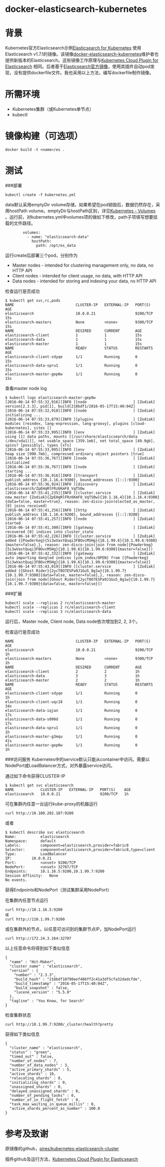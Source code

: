 docker-elasticsearch-kubernetes
=========================================


背景
============
Kubernetes官方Elasticsearch示例[Elasticsearch for Kubernetes](https://github.com/kubernetes/kubernetes/tree/release-1.2/examples/elasticsearch) 使用Elasticsearch v1.7.1的镜像。该镜像[docker-elasticsearch-kubernetes](https://github.com/pires/docker-elasticsearch-kubernetes)维护者也提供新版本的Elasticsearch。这些镜像工作原理与[Kubernetes Cloud Plugin for Elasticsearch](https://github.com/fabric8io/elasticsearch-cloud-kubernetes) 相同。后者基于[Elasticsearch官方镜像](https://github.com/docker-library/elasticsearch)，使用其插件自动pod发现，没有提供dockerfile文件。我也采用以上方法，编写dockerfile制作镜像。


所需环境
============
* Kubernetes集群（或Kubernetes单节点）
* kubectl


镜像构建（可选项）
============
```
docker build -t <name>/es .
```


测试
============

###部署

```
kubectl create -f kubernetes.yml
```

data默认采用emptyDir volume存储，如果希望在pod销毁后，数据仍然存在，采用hostPath volume。emptyDir与hostPath区别，详见[Kubernetes - Volumes
](http://kubernetes.io/docs/user-guide/volumes/)。运行前，对kubernetes.yml中volumes项的做如下修改，path子项填写想要挂载的文件路径。

```
        volumes:
          - name: "elasticsearch-data"
            hostPath:
              path: /opt/es_data
```

运行create后部署三个pod，分别作为
* Master nodes - intended for clustering management only, no data, no HTTP API
* Client nodes - intended for client usage, no data, with HTTP API
* Data nodes - intended for storing and indexing your data, no HTTP API

检查运行是否成功

```
$ kubectl get svc,rc,pods
NAME                            CLUSTER-IP   EXTERNAL-IP   PORT(S)                                                 AGE
elasticsearch                   10.0.0.21                  9200/TCP                                                15s
elasticsearch-masters           None         <none>        9300/TCP                                                15s
NAME                            DESIRED      CURRENT       AGE
elasticsearch-client            1            1             15s
elasticsearch-data              1            1             15s
elasticsearch-master            1            1             15s
NAME                            READY        STATUS        RESTARTS   AGE
elasticsearch-client-sdyqe      1/1          Running       0          15s
elasticsearch-data-spru1        1/1          Running       0          15s
elasticsearch-master-gep0w      1/1          Running       0          15s
```

查看master node log

```
$ kubectl logs elasticsearch-master-gep0w
[2016-06-14 07:55:32,916][INFO ][node                     ] [Zodiak] version[2.3.3], pid[1], build[218bdf1/2016-05-17T15:40:04Z]
[2016-06-14 07:55:32,918][INFO ][node                     ] [Zodiak] initializing ...
[2016-06-14 07:55:33,879][INFO ][plugins                  ] [Zodiak] modules [reindex, lang-expression, lang-groovy], plugins [cloud-kubernetes], sites []
[2016-06-14 07:55:33,995][INFO ][env                      ] [Zodiak] using [1] data paths, mounts [[/usr/share/elasticsearch/data (/dev/vda1)]], net usable_space [359.1mb], net total_space [49.9gb], spins? [possibly], types [xfs]
[2016-06-14 07:55:33,995][INFO ][env                      ] [Zodiak] heap size [990.7mb], compressed ordinary object pointers [true]
[2016-06-14 07:55:36,767][INFO ][node                     ] [Zodiak] initialized
[2016-06-14 07:55:36,767][INFO ][node                     ] [Zodiak] starting ...
[2016-06-14 07:55:36,916][INFO ][transport                ] [Zodiak] publish_address {10.1.16.4:9300}, bound_addresses {[::]:9300}
[2016-06-14 07:55:36,924][INFO ][discovery                ] [Zodiak] elasticsearch/ZpEHqRlFRz6KmF8_VqTS0w
[2016-06-14 07:55:41,235][INFO ][cluster.service          ] [Zodiak] new_master {Zodiak}{ZpEHqRlFRz6KmF8_VqTS0w}{10.1.16.4}{10.1.16.4:9300}{data=false, master=true}, reason: zen-disco-join(elected_as_master, [0] joins received)
[2016-06-14 07:55:41,256][INFO ][http                     ] [Zodiak] publish_address {10.1.16.4:9200}, bound_addresses {[::]:9200}
[2016-06-14 07:55:41,257][INFO ][node                     ] [Zodiak] started
[2016-06-14 07:55:41,300][INFO ][gateway                  ] [Zodiak] recovered [0] indices into cluster_state
[2016-06-14 07:55:42,226][INFO ][cluster.service          ] [Zodiak] added {{Powderkeg}{5i3wVastQuqi3FBOvcM5Hg}{10.1.99.6}{10.1.99.6:9300}{master=false},}, reason: zen-disco-join(join from node[{Powderkeg}{5i3wVastQuqi3FBOvcM5Hg}{10.1.99.6}{10.1.99.6:9300}{master=false}])
[2016-06-14 07:55:42,332][INFO ][gateway                  ] [Zodiak] auto importing dangled indices [yzm_index/OPEN] from [{Powderkeg}{5i3wVastQuqi3FBOvcM5Hg}{10.1.99.6}{10.1.99.6:9300}{master=false}]
[2016-06-14 07:55:43,019][INFO ][cluster.service          ] [Zodiak] added {{Ghost Rider}{2ycT0O7ESPa9J1Gu5_8g1w}{10.1.99.7}{10.1.99.7:9300}{data=false, master=false},}, reason: zen-disco-join(join from node[{Ghost Rider}{2ycT0O7ESPa9J1Gu5_8g1w}{10.1.99.7}{10.1.99.7:9300}{data=false, master=false}])

```

###扩展

```
kubectl scale --replicas 2 rc/elasticsearch-master
kubectl scale --replicas 2 rc/elasticsearch-client
kubectl scale --replicas 3 rc/elasticsearch-data
```

运行后，Master node, Client node, Data node依次增加到2, 2, 3个。

检查运行是否成功

```
NAME                            CLUSTER-IP   EXTERNAL-IP   PORT(S)                                                 AGE
elasticsearch                   10.0.0.21                  9200/TCP                                                1h
elasticsearch-masters           None         <none>        9300/TCP                                                1h
NAME                            DESIRED      CURRENT       AGE
elasticsearch-client            2            2             1h
elasticsearch-data              3            3             1h
elasticsearch-master            2            2             1h
NAME                            READY        STATUS        RESTARTS   AGE
elasticsearch-client-sdyqe      1/1          Running       0          1h
elasticsearch-client-uqc18      1/1          Running       0          34s
elasticsearch-data-iqjan        1/1          Running       0          17s
elasticsearch-data-s090d        1/1          Running       0          17s
elasticsearch-data-spru1        1/1          Running       0          1h
elasticsearch-master-g3mqu      1/1          Running       0          41s
elasticsearch-master-gep0w      1/1          Running       0          1h
```

###访问服务
Kubernetes中的service默认只能从container中访问。需要以NodePort或LoadBalancer方式，对外暴露service访问。

通过如下命令获得CLUSTER-IP

```
$ kubectl get svc elasticsearch
NAME            CLUSTER-IP   EXTERNAL-IP   PORT(S)    AGE
elasticsearch   10.0.0.21                  9200/TCP   1h
```

可在集群内任意一台运行kube-proxy的机器运行

```
curl http://10.100.202.107:9200
```

或者

```
$ kubectl describe svc elasticsearch
Name:			elasticsearch
Namespace:		default
Labels:			component=elasticsearch,provider=fabric8
Selector:		component=elasticsearch,provider=fabric8,type=client
Type:			LoadBalancer
IP:			10.0.0.21
Port:			<unset>	9200/TCP
NodePort:		<unset>	32707/TCP
Endpoints:		10.1.16.5:9200,10.1.99.7:9200
Session Affinity:	None
No events.
```

获得Endpoints和NodePort（测试集群采用NodePort）

在集群内任意节点运行

```
curl http://10.1.16.5:9200
或
curl http://110.1.99.7:9200
```

或在集群外的节点，以任意可访问到的集群节点IP，加NodePort运行

```
curl http://172.24.3.164:32707
```

以上任意命令将得到如下类似信息

```
{
  "name" : "Hit-Maker",
  "cluster_name" : "elasticsearch",
  "version" : {
    "number" : "2.3.3",
    "build_hash" : "218bdf10790eef486ff2c41a3df5cfa32dadcfde",
    "build_timestamp" : "2016-05-17T15:40:04Z",
    "build_snapshot" : false,
    "lucene_version" : "5.5.0"
  },
  "tagline" : "You Know, for Search"
}
```


检查集群状态

```
curl http://10.1.99.7:9200/_cluster/health?pretty
```

获得如下类似信息

```
{
  "cluster_name" : "elasticsearch",
  "status" : "green",
  "timed_out" : false,
  "number_of_nodes" : 7,
  "number_of_data_nodes" : 3,
  "active_primary_shards" : 5,
  "active_shards" : 10,
  "relocating_shards" : 0,
  "initializing_shards" : 0,
  "unassigned_shards" : 0,
  "delayed_unassigned_shards" : 0,
  "number_of_pending_tasks" : 0,
  "number_of_in_flight_fetch" : 0,
  "task_max_waiting_in_queue_millis" : 0,
  "active_shards_percent_as_number" : 100.0
}
```

参考及致谢
============
原镜像的github，[pires/kubernetes-elasticsearch-cluster](https://github.com/pires/kubernetes-elasticsearch-cluster)

插件github及运行方法，[Kubernetes Cloud Plugin for Elasticsearch](https://github.com/fabric8io/elasticsearch-cloud-kubernetes)
